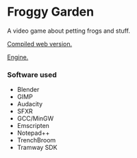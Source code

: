 # Froggy Garden

A video game about petting frogs and stuff.

[Compiled web version.](https://racenis.itch.io/froggy-garden)

[Engine.](https://github.com/racenis/tram-sdk)

### Software used

- Blender
- GIMP
- Audacity
- SFXR
- GCC/MinGW
- Emscripten
- Notepad++
- TrenchBroom
- Tramway SDK